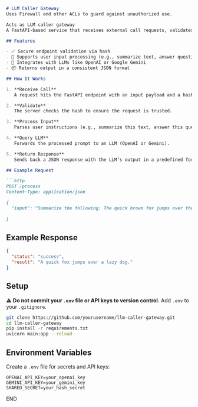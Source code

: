 ````markdown
# LLM Caller Gateway
Uses Firewall and other ACLs to guard against unauthorized use.

Acts as LLM caller gateway
A FastAPI-based service that receives external call requests, validates them using a secure hash, processes user input, interacts with a large language model (OpenAI or Gemini), and returns a structured response.

## Features

- ✅ Secure endpoint validation via hash
- 🧠 Supports user input processing (e.g., summarize text, answer questions)
- 🔁 Integrates with LLMs like OpenAI or Google Gemini
- 📦 Returns output in a consistent JSON format

## How It Works

1. **Receive Call**  
   A request hits the FastAPI endpoint with an input payload and a hash.

2. **Validate**  
   The server checks the hash to ensure the request is trusted.

3. **Process Input**  
   Parses user instructions (e.g., summarize this text, answer this question).

4. **Query LLM**  
   Forwards the processed prompt to an LLM (OpenAI or Gemini).

5. **Return Response**  
   Sends back a JSON response with the LLM’s output in a predefined format.

## Example Request

```http
POST /process
Content-Type: application/json

{
  "input": "Summarize the following: The quick brown fox jumps over the lazy dog.",
   
}
````

## Example Response

```json
{
  "status": "success",
  "result": "A quick fox jumps over a lazy dog."
}
```

## Setup

⚠️ **Do not commit your `.env` file or API keys to version control.** Add `.env` to your `.gitignore`.


```bash
git clone https://github.com/yourusername/llm-caller-gateway.git
cd llm-caller-gateway
pip install -r requirements.txt
uvicorn main:app --reload
```

## Environment Variables

Create a `.env` file for secrets and API keys:

```env
OPENAI_API_KEY=your_openai_key
GEMINI_API_KEY=your_gemini_key
SHARED_SECRET=your_hash_secret
```
END
```

